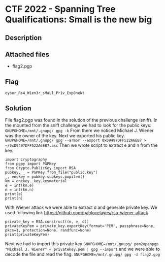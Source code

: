# CTF 2022 - Spanning Tree Qualifications: Small is the new big

## Description

## Attached files
- flag2.pgp

## Flag
```cyber_Rs4_W1en3r_sMaLl_Pr1v_Exp0neNt```

## Solution
File flag2.pgp was found in the solution of the previous challenge (sniff). In the mounted from the sniff challenge we had to look for the public keys:
```GNUPGHOME=/mnt/.gnupg/ gpg -k``` From there we noticed Michael J. Wiener was the owner of the key. Next we exported his public key.
```GNUPGHOME=/mnt/.gnupg/ gpg --armor --export 0xD9497DFF522A6EB7 > ~/0xD9497DFF522A6EB7.asc```
Then we wrote script to extract e and n from the key.
```
import cryptography
from pgpy import PGPKey
from Crypto.PublicKey import RSA
pubkey, _ = PGPKey.from_file("public.key")
_, enckey = pubkey.subkeys.popitem()
km = enckey._key.keymaterial
e = int(km.e)
n = int(km.n)
print(e)
print(n)
```

With Wiener attack we were able to extract d and generate private key. We used following link https://github.com/pablocelayes/rsa-wiener-attack
```
private_key = RSA.construct((n, e, d))
privateKeyPem = private_key.exportKey(format='PEM', passphrase=None, pkcs=1, protection=None, randfunc=None)
print(privateKeyPem)
```

Next we had to import this private key
```GNUPGHOME=/mnt/.gnupg/ pem2openpgp "Michael J. Wiener" < privatekey.pem | gpg --import```
and we were able to decode the file and read the flag.
```GNUPGHOME=/mnt/.gnupg/ gpg -d flag2.gpg```
